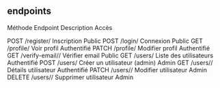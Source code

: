 ## endpoints

Méthode	Endpoint	            Description	Accès

POST	/register/	            Inscription	Public
POST	/login/	                Connexion	Public
GET	    /profile/	            Voir profil	Authentifié
PATCH	/profile/	            Modifier profil	Authentifié
GET	    /verify-email/<token>/	Vérifier email	Public
GET 	/users/	                Liste des utilisateurs	Authentifié
POST	/users/	                Créer un utilisateur (admin)	Admin
GET	    /users/<id>/	        Détails utilisateur	Authentifié
PATCH	/users/<id>/	        Modifier utilisateur	Admin
DELETE	/users/<id>/	        Supprimer utilisateur	Admin